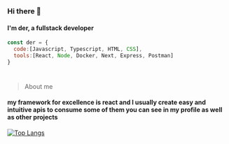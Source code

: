 ### Hi there 👋

#### I'm der, a fullstack developer

```js
const der = {
  code:[Javascript, Typescript, HTML, CSS],
  tools:[React, Node, Docker, Next, Express, Postman]
}
```
#
>About me
#### my framework for excellence is react and I usually create easy and intuitive apis to consume some of them you can see in my profile as well as other projects

[![Top Langs](https://github-readme-stats.vercel.app/api/top-langs/?username=der56&layout=compact)](https://github.com/anuraghazra/github-readme-stats)

